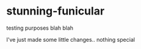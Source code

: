 # stunning-funicular
testing purposes blah blah

I've just made some little changes.. nothing special
